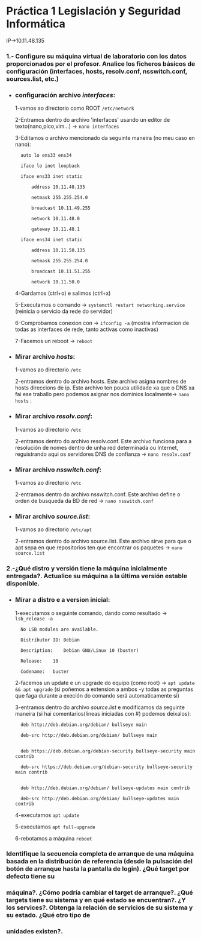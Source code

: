 # **Práctica 1 Legislación y Seguridad Informática**

IP->10.11.48.135

### **1.- Configure su máquina virtual de laboratorio con los datos proporcionados por el profesor. Analice los ficheros básicos de configuración (interfaces, hosts, resolv.conf, nsswitch.conf, sources.list, etc.)**

* ### configuración archivo *interfaces*:

	1-vamos ao directorio como ROOT `/etc/network`

	2-Entramos dentro do archivo 'interfaces' usando un editor de texto(nano,pico,vim...) -> `nano interfaces`

	3-Editamos o archivo mencionado da seguinte maneira (no meu caso en nano):

		auto lo ens33 ens34
 
		iface lo inet loopback
 
		iface ens33 inet static
 
  			address 10.11.48.135
    
  			netmask 255.255.254.0
    
   			broadcast 10.11.49.255
     
   			network 10.11.48.0
     
  			gateway 10.11.48.1
     
  		iface ens34 inet static
  
  			address 10.11.50.135
      
  			netmask 255.255.254.0
      
  			broadcast 10.11.51.255
      
  			network 10.11.50.0
      
	4-Gardamos (ctrl+o) e salimos (ctrl+x)

	5-Executamos o comando -> `systemctl restart networking.service`  (reinicia o servicio da rede do servidor)

	6-Comprobamos conexion con -> `ifconfig -a` (mostra informacion de todas as interfaces de rede, tanto activas como inactivas)

	7-Facemos un reboot -> `reboot`

* ### Mirar archivo *hosts*:

  	1-vamos ao directorio `/etc`

	2-entramos dentro do archivo hosts. Este archivo asigna nombres de hosts direccions de ip. Este archivo ten pouca utilidade xa que o DNS xa fai ese traballo pero podemos asignar nos dominios localmente-> `nano 	hosts` :


* ### Mirar archivo *resolv.conf*:

	1-vamos ao directorio `/etc`

	2-entramos dentro do archivo resolv.conf. Este archivo funciona para a resolución de nomes dentro de unha red determinada ou Internet, reguistrando aqui os servidores DNS de confianza -> `nano resolv.conf`


* ### Mirar archivo *nsswitch.conf*:

	1-vamos ao directorio `/etc`
  
	2-entramos dentro do archivo nsswitch.conf. Este archivo define o orden de busqueda da BD de red -> `nano nsswitch.conf`

 
 * ### Mirar archivo *source.list*:

	1-vamos ao directorio `/etc/apt`
   
	2-entramos dentro do archivo source.list. Este archivo sirve para que o apt sepa en que repositorios ten que encontrar os paquetes -> `nano source.list`



### **2.-¿Qué distro y versión tiene la máquina inicialmente entregada?. Actualice su máquina a la última versión estable disponible.**

* ### Mirar a distro e a version inicial:
  
  	1-executamos o seguinte comando, dando como resultado -> `lsb_release -a`
  

  		No LSB modules are available.
  
		Distributor ID:	Debian
  
		Description:	Debian GNU/Linux 10 (buster)
  
		Release:	10
  
		Codename:	buster


  	2-facemos un update e un upgrade do equipo (como root) -> `apt update && apt upgrade` (si poñemos a extension a ambos -y todas as preguntas que faga durante a execión do comando será automaticamente si)
  
  	3-entramos dentro do archivo *source.list* e modificamos da seguinte maneira (si hai comentarios(lineas iniciadas con #) podemos deixalos):
  
  		deb http://deb.debian.org/debian/ bullseye main
  
		deb-src http://deb.debian.org/debian/ bullseye main
  

		deb https://deb.debian.org/debian-security bullseye-security main contrib

		deb-src https://deb.debian.org/debian-security bullseye-security main contrib
  

		deb http://deb.debian.org/debian/ bullseye-updates main contrib
  
		deb-src http://deb.debian.org/debian/ bullseye-updates main contrib

  	4-executamos `apt update`
  
  	5-executamos `apt full-upgrade`
  
  	6-rebotamos a máquina `reboot`
  


### **Identifique la secuencia completa de arranque de una máquina basada en la distribución de referencia (desde la pulsación del botón de arranque hasta la pantalla de login). ¿Qué target por defecto tiene su** 
### **máquina?. ¿Cómo podría cambiar el target de arranque?. ¿Qué targets tiene su sistema y en qué estado se encuentran?. ¿Y los services?. Obtenga la relación de servicios de su sistema y su estado. ¿Qué otro tipo de** 
### **unidades existen?.**  

  
  

   
  
  



